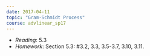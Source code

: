 ```yaml
---
date: 2017-04-11
topic: "Gram-Schmidt Process"
course: advlinear_sp17
---
```


- *Reading*: 5.3
- *Homework*: Section 5.3: #3.2, 3.3, 3.5-3.7, 3.10, 3.11.
